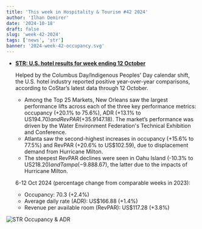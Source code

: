 ```yaml
---
title: 'This week in Hospitality & Tourism #42 2024'
author: 'Ilhan Demirer'
date: '2024-10-18'
draft: false
slug: 'week-42-2024'
tags: ['news', 'str']
banner: '2024-week-42-occupancy.svg'
---
```


- **[STR: U.S. hotel results for week ending 12 October](https://str.com/press-release/us-hotel-results-week-ending-12-october)**

  Helped by the Columbus Day/Indigenous Peoples' Day calendar shift, the U.S. hotel industry reported positive year-over-year comparisons, according to CoStar’s latest data through 12 October.

  - Among the Top 25 Markets, New Orleans saw the largest performance lifts across each of the three key performance metrics: occupancy (+20.1% to 75.6%), ADR (+13.1% to US$194.70) and RevPAR (+35.9% to US$147.18). The market’s performance was driven by the Water Environment Federation's Technical Exhibition and Conference.
  - Atlanta saw the second-highest increases in occupancy (+15.6% to 77.5%) and RevPAR (+20.6% to US$102.59), due to displacement demand from Hurricane Milton.
  - The steepest RevPAR declines were seen in Oahu Island (-10.3% to US$218.20) and Tampa (-9.8% to US$88.67), the latter due to the impacts of Hurricane Milton.

  6-12 Oct 2024 (percentage change from comparable weeks in 2023):

  - Occupancy: 70.3 (+2.4%)
  - Average daily rate (ADR): US$166.88 (+1.4%)
  - Revenue per available room (RevPAR): US$117.28 (+3.8%)

![STR Occupancy & ADR](/images/blogimages/2024-week-42-occupancy.svg)
